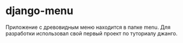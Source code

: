 # django-menu

Приложение с древовидным меню находится в папке menu. Для разработки использовал свой первый проект по туториалу джанго.
